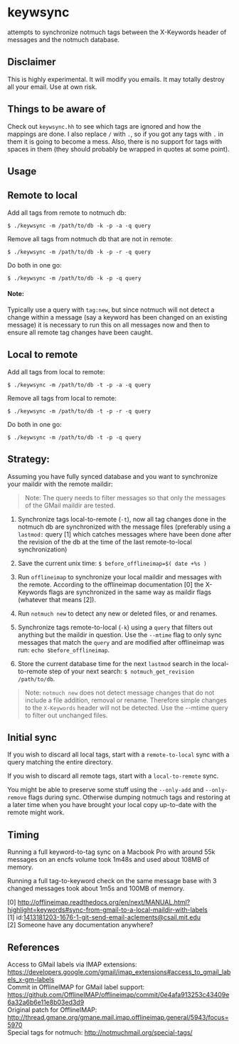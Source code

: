 # keywsync

attempts to synchronize notmuch tags between the X-Keywords header of
messages and the notmuch database.

## Disclaimer

This is highly experimental. It will modify you emails. It may totally destroy all your email. Use at own risk.

## Things to be aware of
Check out `keywsync.hh` to see which tags are ignored and how the mappings are done. I also replace `/` with `.`,
so if you got any tags with `.` in them it is going to become a mess. Also, there is no support for tags with
spaces in them (they should probably be wrapped in quotes at some point).

## Usage

## Remote to local

Add all tags from remote to notmuch db:

`$ ./keywsync -m /path/to/db -k -p -a -q query`

Remove all tags from notmuch db that are not in remote:

`$ ./keywsync -m /path/to/db -k -p -r -q query`

Do both in one go:

`$ ./keywsync -m /path/to/db -k -p -q query`

#### Note:
Typically use a query with `tag:new`, but since notmuch will not detect a
change within a message (say a keyword has been changed on an existing message)
it is necessary to run this on all messages now and then to ensure all remote
tag changes have been caught.

## Local to remote

Add all tags from local to remote:

`$ ./keywsync -m /path/to/db -t -p -a -q query`

Remove all tags from local to remote:

`$ ./keywsync -m /path/to/db -t -p -r -q query`

Do both in one go:

`$ ./keywsync -m /path/to/db -t -p -q query`

## Strategy:

Assuming you have fully synced database and you want to synchronize your
maildir with the remote maildir:

>  Note: The query needs to filter messages so that only the messages of the
>  GMail maildir are tested.

1. Synchronize tags local-to-remote (`-t`), now all tag changes done in the
   notmuch db are synchronized with the message files (preferably using a
   `lastmod:` query [1] which catches messages where  have been done after
   the revision of the db at the time of the last remote-to-local synchronization)

1. Save the current unix time: `$ before_offlineimap=$( date +%s )`

1. Run `offlineimap` to synchronize your local maildir and messages with the
   remote. According to the offlineimap documentation [0] the X-Keywords flags
   are synchronized in the same way as maildir flags (whatever that means [2]).

1. Run `notmuch new` to detect any new or deleted files, or and renames.

1. Synchronize tags remote-to-local (`-k`) using a `query` that filters out anything
   but the maildir in question. Use the `--mtime` flag to only sync messages that match
   the `query` and are modified after offlineimap was run: `echo $before_offlineimap`.

1. Store the current database time for the next `lastmod` search in the local-to-remote
   step of your next search: `$ notmuch_get_revision /path/to/db`.

> Note: `notmuch new` does not detect message changes that do not include a file addition,
> removal or rename. Therefore simple changes to the `X-Keywords` header will not be detected.
> Use the --mtime query to filter out unchanged files.

## Initial sync

If you wish to discard all local tags, start with  a `remote-to-local` sync with a query
matching the entire directory.

If you wish to discard all remote tags, start with a `local-to-remote` sync.

You might be able to preserve some stuff using the `--only-add` and `--only-remove` flags during
sync. Otherwise dumping notmuch tags and restoring at a later time when you have brought your local
copy up-to-date with the remote might work.

## Timing

Running a full keyword-to-tag sync on a Macbook Pro with around 55k messages on an encfs volume
took 1m48s and used about 108MB of memory.

Running a full tag-to-keyword check on the same message base with 3 changed messages
took about 1m5s and 100MB of memory.

[0] http://offlineimap.readthedocs.org/en/next/MANUAL.html?highlight=keywords#sync-from-gmail-to-a-local-maildir-with-labels  
[1] id:1413181203-1676-1-git-send-email-aclements@csail.mit.edu  
[2] Someone have any documentation anywhere?  

## References

Access to GMail labels via IMAP extensions: https://developers.google.com/gmail/imap_extensions#access_to_gmail_labels_x-gm-labels  
Commit in OfflineIMAP for GMail label support: https://github.com/OfflineIMAP/offlineimap/commit/0e4afa913253c43409e6a32a6b6e11e8b03ed3d9  
Original patch for OfflineIMAP: http://thread.gmane.org/gmane.mail.imap.offlineimap.general/5943/focus=5970  
Special tags for notmuch: http://notmuchmail.org/special-tags/  


